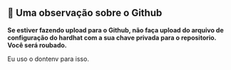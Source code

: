 🙉 Uma observação sobre o Github
----------------

**Se estiver fazendo upload para o Github, não faça upload do arquivo de configuração do hardhat com a sua chave privada para o repositorio. Você será roubado.**

Eu uso o dontenv para isso.
